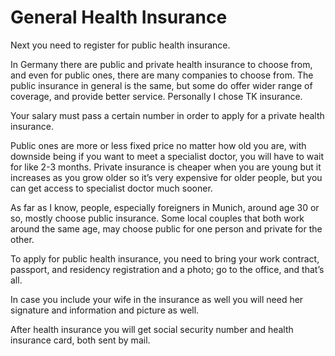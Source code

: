 # General Health Insurance

Next you need to register for public health insurance.

In Germany there are public and private health insurance to choose from, and even for public ones, there are many companies to choose from. The public insurance in general is the same, but some do offer wider range of coverage, and provide better service. Personally I chose TK insurance.

Your salary must pass a certain number in order to apply for a private health insurance.

Public ones are more or less fixed price no matter how old you are, with downside being if you want to meet a specialist doctor, you will have to wait for like 2-3 months. Private insurance is cheaper when you are young but it increases as you grow older so it’s very expensive for older people, but you can get access to specialist doctor much sooner.

As far as I know, people, especially foreigners in Munich, around age 30 or so, mostly choose public insurance. Some local couples that both work around the same age, may choose public for one person and private for the other.

To apply for public health insurance, you need to bring your work contract, passport, and residency registration and a photo; go to the office, and that’s all.

In case you include your wife in the insurance as well you will need her signature and information and picture as well.

After health insurance you will get social security number and health insurance card, both sent by mail.
